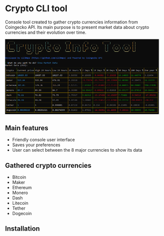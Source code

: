 # Crypto CLI tool

Console tool created to gather crypto currencies information from Coingecko API. Its main purpose is to present market data about crypto currencies and their evolution over time.

![](Demo.png)

## Main features

- Friendly console user interface
- Saves your preferences
- User can select between the 8 major currencies to show its data

## Gathered crypto currencies

- Bitcoin
- Maker
- Ethereum
- Monero
- Dash
- Litecoin
- Tether
- Dogecoin

## Installation
